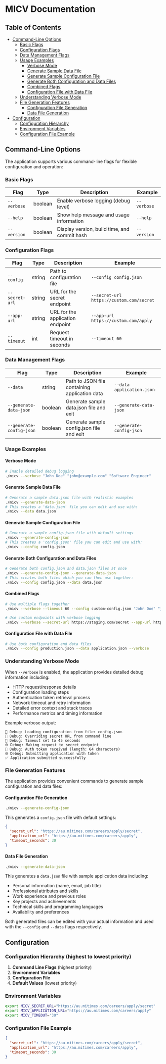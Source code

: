 # MICV Documentation

## Table of Contents

- [Command-Line Options](#command-line-options)
  - [Basic Flags](#basic-flags)
  - [Configuration Flags](#configuration-flags)
  - [Data Management Flags](#data-management-flags)
  - [Usage Examples](#usage-examples)
    - [Verbose Mode](#verbose-mode)
    - [Generate Sample Data File](#generate-sample-data-file)
    - [Generate Sample Configuration File](#generate-sample-configuration-file)
    - [Generate Both Configuration and Data Files](#generate-both-configuration-and-data-files)
    - [Combined Flags](#combined-flags)
    - [Configuration File with Data File](#configuration-file-with-data-file)
  - [Understanding Verbose Mode](#understanding-verbose-mode)
  - [File Generation Features](#file-generation-features)
    - [Configuration File Generation](#configuration-file-generation)
    - [Data File Generation](#data-file-generation)
- [Configuration](#configuration)
  - [Configuration Hierarchy](#configuration-hierarchy-highest-to-lowest-priority)
  - [Environment Variables](#environment-variables)
  - [Configuration File Example](#configuration-file-example)

## Command-Line Options

The application supports various command-line flags for flexible configuration and operation:

### Basic Flags

| Flag | Type | Description | Example |
|------|------|-------------|---------|
| `--verbose` | boolean | Enable verbose logging (debug level) | `--verbose` |
| `--help` | boolean | Show help message and usage information | `--help` |
| `--version` | boolean | Display version, build time, and commit hash | `--version` |

### Configuration Flags

| Flag | Type | Description | Example |
|------|------|-------------|---------|
| `--config` | string | Path to configuration file | `--config config.json` |
| `--secret-url` | string | URL for the secret endpoint | `--secret-url https://custom.com/secret` |
| `--app-url` | string | URL for the application endpoint | `--app-url https://custom.com/apply` |
| `--timeout` | int | Request timeout in seconds | `--timeout 60` |

### Data Management Flags

| Flag | Type | Description | Example |
|------|------|-------------|---------|
| `--data` | string | Path to JSON file containing application data | `--data application.json` |
| `--generate-data-json` | boolean | Generate sample data.json file and exit | `--generate-data-json` |
| `--generate-config-json` | boolean | Generate sample config.json file and exit | `--generate-config-json` |

### Usage Examples

#### Verbose Mode
```bash
# Enable detailed debug logging
./micv --verbose "John Doe" "john@example.com" "Software Engineer"
```

#### Generate Sample Data File
```bash
# Generate a sample data.json file with realistic examples
./micv --generate-data-json
# This creates a 'data.json' file you can edit and use with:
./micv --data data.json
```

#### Generate Sample Configuration File
```bash
# Generate a sample config.json file with default settings
./micv --generate-config-json
# This creates a 'config.json' file you can edit and use with:
./micv --config config.json
```

#### Generate Both Configuration and Data Files
```bash
# Generate both config.json and data.json files at once
./micv --generate-config-json --generate-data-json
# This creates both files which you can then use together:
./micv --config config.json --data data.json
```

#### Combined Flags
```bash
# Use multiple flags together
./micv --verbose --timeout 60 --config custom-config.json "John Doe" "john@example.com" "Software Engineer"

# Use custom endpoints with verbose logging
./micv --verbose --secret-url https://staging.com/secret --app-url https://staging.com/apply "John Doe" "john@example.com" "Software Engineer"
```

#### Configuration File with Data File
```bash
# Use both configuration and data files
./micv --config production.json --data application.json --verbose
```

### Understanding Verbose Mode

When `--verbose` is enabled, the application provides detailed debug information including:

- HTTP request/response details
- Configuration loading steps
- Authentication token retrieval process
- Network timeout and retry information
- Detailed error context and stack traces
- Performance metrics and timing information

Example verbose output:
```
🔧 Debug: Loading configuration from file: config.json
🔧 Debug: Overriding secret URL from command line
🔧 Debug: Timeout set to 45 seconds
🌐 Debug: Making request to secret endpoint
🔧 Debug: Auth token received (length: 64 characters)
🌐 Debug: Submitting application with token
✅ Application submitted successfully
```

### File Generation Features

The application provides convenient commands to generate sample configuration and data files:

#### Configuration File Generation
```bash
./micv --generate-config-json
```
This generates a `config.json` file with default settings:
```json
{
  "secret_url": "https://au.mitimes.com/careers/apply/secret",
  "application_url": "https://au.mitimes.com/careers/apply", 
  "timeout_seconds": 30
}
```

#### Data File Generation
```bash
./micv --generate-data-json
```
This generates a `data.json` file with sample application data including:
- Personal information (name, email, job title)
- Professional attributes and skills
- Work experience and previous roles
- Key projects and achievements
- Technical skills and programming languages
- Availability and preferences

Both generated files can be edited with your actual information and used with the `--config` and `--data` flags respectively.

## Configuration

### Configuration Hierarchy (highest to lowest priority)

1. **Command Line Flags** (highest priority)
2. **Environment Variables**
3. **Configuration File**
4. **Default Values** (lowest priority)

### Environment Variables

```bash
export MICV_SECRET_URL="https://au.mitimes.com/careers/apply/secret"
export MICV_APPLICATION_URL="https://au.mitimes.com/careers/apply"
export MICV_TIMEOUT="30"
```

### Configuration File Example

```json
{
  "secret_url": "https://au.mitimes.com/careers/apply/secret",
  "application_url": "https://au.mitimes.com/careers/apply",
  "timeout_seconds": 30
}
```